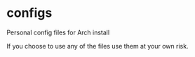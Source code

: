 # configs
Personal config files for Arch install

If you choose to use any of the files use them at your own risk. 

